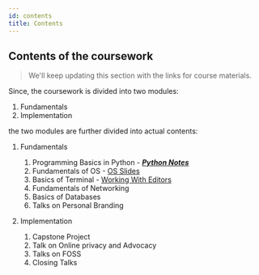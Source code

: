 ```yaml
---
id: contents
title: Contents
---
```


## Contents of the coursework

> We'll keep updating this section with the links for course materials.

Since, the coursework is divided into two modules:
1. Fundamentals
2. Implementation

the two modules are further divided into actual contents:
1. Fundamentals
    1. Programming Basics in Python - _**[Python Notes](https://colab.research.google.com)**_
    2. Fundamentals of OS - [OS Slides](https://docs.google.com/presentation/d/13UcAkVzmiPzW1Cyo7wRl51DJvaPu93e72ZyxdYqlAyM/edit#slide=id.gc6f90357f_0_0)
    3. Basics of Terminal - [Working With Editors](week3)
    4. Fundamentals of Networking
    5. Basics of Databases
    6. Talks on Personal Branding

2. Implementation
    1. Capstone Project
    2. Talk on Online privacy and Advocacy
    3. Talks on FOSS
    4. Closing Talks

